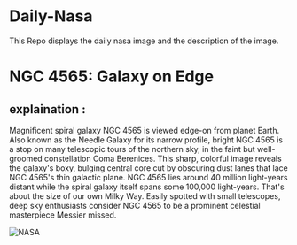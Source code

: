 # Daily-Nasa

This Repo displays the daily nasa image and the description of the image.

<!--NASA-->
# NGC 4565: Galaxy on Edge
## explaination :

Magnificent spiral galaxy NGC 4565 is viewed edge-on from planet Earth. Also known as the Needle Galaxy for its narrow profile, bright NGC 4565 is a stop on many telescopic tours of the northern sky, in the faint but well-groomed constellation Coma Berenices. This sharp, colorful image reveals the galaxy's boxy, bulging central core cut by obscuring dust lanes that lace NGC 4565's thin galactic plane. NGC 4565 lies around 40 million light-years distant while the spiral galaxy itself spans some 100,000 light-years.  That's about the size of our own Milky Way. Easily spotted with small telescopes, deep sky enthusiasts consider NGC 4565 to be a prominent celestial masterpiece Messier missed.

![NASA](https://apod.nasa.gov/apod/image/2509/NGC4565_APOD_sRGB1024.jpg)
<!--/NASA-->